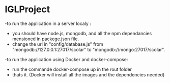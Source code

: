 # IGLProject
  
-to run the application in a server localy :
  - you should have node.js, mongodb, and all the npm dependancies mensioned in packege.json file.
  - change the url in "config/database.js" from "mongodb://127.0.0.1:27017/scolar" to "mongodb://mongo:27017/scolar".
 
-to run the application using Docker and docker-compose:
  - run the commande docker-compose up in the rout folder
  - thats it. (Docker will install all the images and the dependencies needed)

